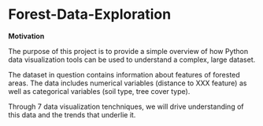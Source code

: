 # Forest-Data-Exploration

**Motivation**

The purpose of this project is to provide a simple overview of how Python data visualization tools can be used to understand a complex, large dataset. 

The dataset in question contains information about features of forested areas. The data includes numerical variables (distance to XXX feature) as well as categorical variables (soil type, tree cover type).

Through 7 data visualization tenchniques, we will drive understanding of this data and the trends that underlie it.

